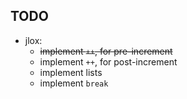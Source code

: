 ## TODO

- jlox:
    - ~~implement `++`, for pre-increment~~
    - implement `++`, for post-increment
    - implement lists
    - implement `break`